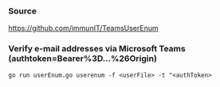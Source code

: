 ### Source
https://github.com/immunIT/TeamsUserEnum

### Verify e-mail addresses via Microsoft Teams (authtoken=Bearer%3D...%26Origin)
```
go run userEnum.go userenum -f <userFile> -t "<authToken>
```

